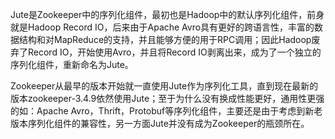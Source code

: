 Jute是Zookeeper中的序列化组件，最初也是Hadoop中的默认序列化组件，前身就是Hadoop Record IO，后来由于Apache Avro具有更好的跨语言性，丰富的数据结构和对MapReduce的支持，并且能够方便的用于RPC调用；因此Hadoop废弃了Record IO，开始使用Avro，并且将Record IO剥离出来，成为了一个独立的序列化组件，重新命名为Jute。

Zookeeper从最早的版本开始就一直使用Jute作为序列化工具，直到现在最新的版本zookeeper-3.4.9依然使用Jute；至于为什么没有换成性能更好，通用性更强的如：Apache Avro，Thrift，Protobuf等序列化组件，主要还是由于考虑到新老版本序列化组件的兼容性，另一方面Jute并没有成为Zookeeper的瓶颈所在。



